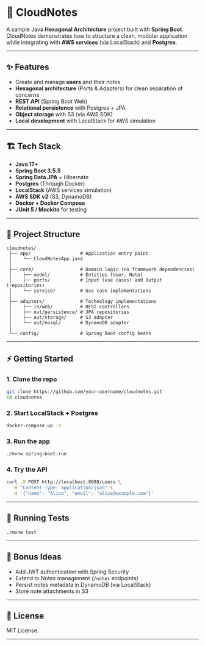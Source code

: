 # 📓 CloudNotes

A sample Java **Hexagonal Architecture** project built with **Spring Boot**.
CloudNotes demonstrates how to structure a clean, modular application while integrating with **AWS services** (via LocalStack) and **Postgres**.

---

## ✨ Features

* Create and manage **users** and their notes
* **Hexagonal architecture** (Ports & Adapters) for clean separation of concerns
* **REST API** (Spring Boot Web)
* **Relational persistence** with Postgres + JPA
* **Object storage** with S3 (via AWS SDK)
* **Local development** with LocalStack for AWS simulation

---

## 🏗️ Tech Stack

* **Java 17+**
* **Spring Boot 3.5.5**
* **Spring Data JPA** + Hibernate
* **Postgres** (Through Docker)
* **LocalStack** (AWS services simulation)
* **AWS SDK v2** (S3, DynamoDB)
* **Docker + Docker Compose**
* **JUnit 5 / Mockito** for testing

---

## 📂 Project Structure

```
cloudnotes/
 ├── app/                  # Application entry point
 │    └── CloudNotesApp.java
 │
 ├── core/                 # Domain logic (no framework dependencies)
 │    ├── model/           # Entities (User, Note)
 │    ├── ports/           # Input (use cases) and Output (repositories)
 │    └── service/         # Use case implementations
 │
 ├── adapters/             # Technology implementations
 │    ├── in/web/          # REST controllers
 │    ├── out/persistence/ # JPA repositories
 │    ├── out/storage/     # S3 adapter
 │    └── out/nosql/       # DynamoDB adapter
 │
 └── config/               # Spring Boot config beans
```

---

## ⚡ Getting Started

### 1. Clone the repo

```bash
git clone https://github.com/your-username/cloudnotes.git
cd cloudnotes
```

### 2. Start LocalStack + Postgres

```bash
docker-compose up -d
```

### 3. Run the app

```bash
./mvnw spring-boot:run
```

### 4. Try the API

```bash
curl -X POST http://localhost:8080/users \
  -H "Content-Type: application/json" \
  -d '{"name": "Alice", "email": "alice@example.com"}'
```

---

## 🧪 Running Tests

```bash
./mvnw test
```

---

## 🎯 Bonus Ideas

* Add JWT authentication with Spring Security
* Extend to Notes management (`/notes` endpoints)
* Persist notes metadata in DynamoDB (via LocalStack)
* Store note attachments in S3

---

## 📜 License

MIT License.

---